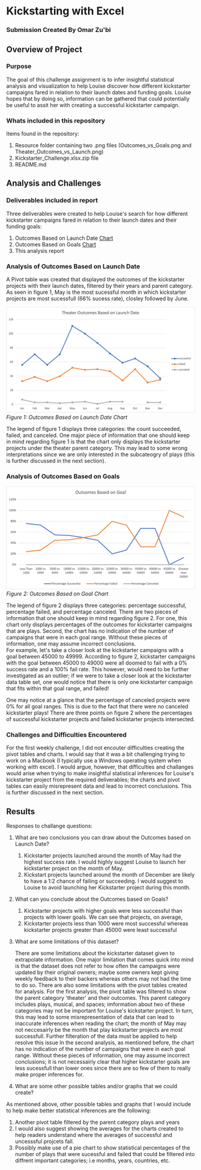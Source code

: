 # Kickstarting with Excel
### Submission Created By Omar Zu'bi

## Overview of Project

### Purpose

The goal of this challenge assignment is to infer insightful statistical analysis and visualization to help Louise discover how different kickstarter campaigns fared in relation to their launch dates and funding goals. Louise hopes that by doing so, information can be gathered that could potentially be useful to assit her with creating a successful kickstarter campaign. 

### Whats included in this repository

Items found in the repository:
1) Resource folder containing two .png files (Outcomes_vs_Goals.png and Theater_Outcomes_vs_Launch.png)
2) Kickstarter_Challenge.xlsx.zip file
3) README.md

## Analysis and Challenges

### Deliverables included in report

Three deliverables were created to help Louise's search for how different kickstarter campaigns fared in relation to their launch dates and their funding goals: 
1) Outcomes Based on Launch Date [Chart](!https://github.com/DrZubi/kickstarter-analysis/blob/main/Resources/Theater_Outcomes_vs_Launch.png)
2) Outcomes Based on Goals [Chart](!https://github.com/DrZubi/kickstarter-analysis/blob/main/Resources/Outcomes_vs_Goals.png) 
3) This analysis report

### Analysis of Outcomes Based on Launch Date

A Pivot table was created that displayed the outcomes of the kickstarter projects with their launch dates, filtered by their years and parent category. As seen in figure 1, May is the most sucessful month in which kickstarter projects are most sucessfull (66% sucess rate), closley followed by June.  

![Figure1](https://github.com/DrZubi/kickstarter-analysis/blob/main/Resources/Theater_Outcomes_vs_Launch.png)
*Figure 1: Outcomes Based on Launch Date Chart*

The legend of figure 1 displays three categories: the count succeeded, failed, and canceled. One major piece of information that one should keep in mind regarding figure 1 is that the chart only displays the kickstarter projects under the theater parent category. This may lead to some wrong interpretations since we are only interested in the subcateogry of plays (this is further discussed in the next section). 



### Analysis of Outcomes Based on Goals
![Figure2](https://github.com/DrZubi/kickstarter-analysis/blob/main/Resources/Outcomes_vs_Goals.png)
*Figure 2: Outcomes Based on Goal Chart*

The legend of figure 2 displays three categories: percentage successful, percentage failed, and percentage canceled. There are two pieces of information that one should keep in mind regarding figure 2. For one, this chart only displays percentages of the outcomes for kickstarter campaigns that are plays. Second, the chart has no indication of the number of campaigns that were in each goal range. Without these pieces of information, one may assume incorrect conclusions.  
For example, let's take a closer look at the kickstarter campaigns with a goal between 45000 to 49999. According to figure 2, kickstarter campaigns with the goal between 45000 to 49000 were all doomed to fail with a 0% success rate and a 100% fail rate. This however, would need to be further investigated as an outlier; if we were to take a closer look at the kickstarter data table set, one would notice that there is only one kickstarter campaign that fits within that goal range, and failed!

One may notice at a glance that the percentage of canceled projects were 0% for all goal ranges. This is due to the fact that there were no canceled kickstarter plays! There are three points on figure 2 where the percentages of successful kickstarter projects and failed kickstarter projects intersected. 

### Challenges and Difficulties Encountered
For the first weekly challenge, I did not encouter difficulties creating the pivot tables and charts. I would say that it was a bit challenging trying to work on a Macbook (I typically use a Windows operating system when working with excel). I would argue, however, that difficulties and challanges would arise when trying to make insightful statistical inferences for Louise's kickstarter project from the required deliverables; the charts and pivot tables can easily misrepresent data and lead to incorrect conclusions. This is further discussed in the next section. 

## Results

Responses to challange questions:

1) What are two conclusions you can draw about the Outcomes based on Launch Date?
	1) Kickstarter projects launched around the month of May had the highest success rate. I would highly suggest Louise to launch her kickstarter project on the month of May.
	2) Kickstart projects launched around the month of December are likely to have a 1:2 chance of failing or succeeding. I would suggest to Louise to avoid launching her Kickstarter project during this month. 


2) What can you conclude about the Outcomes based on Goals?
	1) Kickstarter projects with higher goals were less successful than projects with lower goals. We can see that projects, on average, 
	2) Kickstarter projects less than 1000 were most successful whereas kickstarter projects greater than 45000 were least successful 


3) What are some limitations of this dataset?

	There are some limitations about the kickstarter dataset given to extrapolate information. One major limitation that comes quick into mind is that the dataset does not refer to how often the campaigns were updated by their original owners; maybe some owners kept giving weekly feedback to their backers whereas others may not had the time to do so.
	There are also some limitations with the pivot tables created for analysis. For the first analysis, the pivot table was filtered to show the parent category 'theater' and their outcomes. This parent category includes plays, musical, and spaces; imformation about two of these categories may not be important for Louise's kickstarter project. In turn, this may lead to some misrepresentation of data that can lead to inaccurate inferences when reading the chart; the month of May may not neccesairly be the month that play kickstarter projects are most successfull. Further filteration of the data must be applied to help resolve this issue
	In the second analysis, as mentioned before, the chart has no indication of the number of campaigns that were in each goal range. Without these pieces of information, one may assume incorrect conclusions; it is not necessairly clear that higher kickstarter goals are less sucessfull than lower ones since there are so few of them to really make proper inferences for. 



4) What are some other possible tables and/or graphs that we could create?

As mentioned above, other possible tables and graphs that I would include to help make better statistical inferences are the following:
1) Another pivot table filtered by the parent category plays and years
2) I would also suggest showing the averages for the charts created to help readers understand where the averages of successful and uncesssful projcets fall. 
3) Possibly make use of a pie chart to show statistical percentages of the number of plays that were sucessful and failed that could be filtered into diffrent important categories; i.e months, years, countries, etc. 







